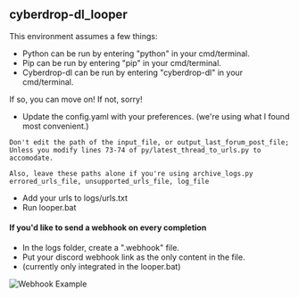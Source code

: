 ## cyberdrop-dl_looper

This environment assumes a few things:
- Python can be run by entering "python" in your cmd/terminal.
- Pip can be run by entering "pip" in your cmd/terminal.
- Cyberdrop-dl can be run by entering "cyberdrop-dl" in your cmd/terminal.

If so, you can move on! If not, sorry!
- Update the config.yaml with your preferences. (we're using what I found most convenient.)
```
Don't edit the path of the input_file, or output_last_forum_post_file;
Unless you modify lines 73-74 of py/latest_thread_to_urls.py to accomodate.

Also, leave these paths alone if you're using archive_logs.py
errored_urls_file, unsupported_urls_file, log_file
```
- Add your urls to logs/urls.txt
- Run looper.bat

#### If you'd like to send a webhook on every completion
- In the logs folder, create a ".webhook" file.
- Put your discord webhook link as the only content in the file.
- (currently only integrated in the looper.bat)

![Webhook Example](https://i.imgur.com/BJSvMeG.jpg)
